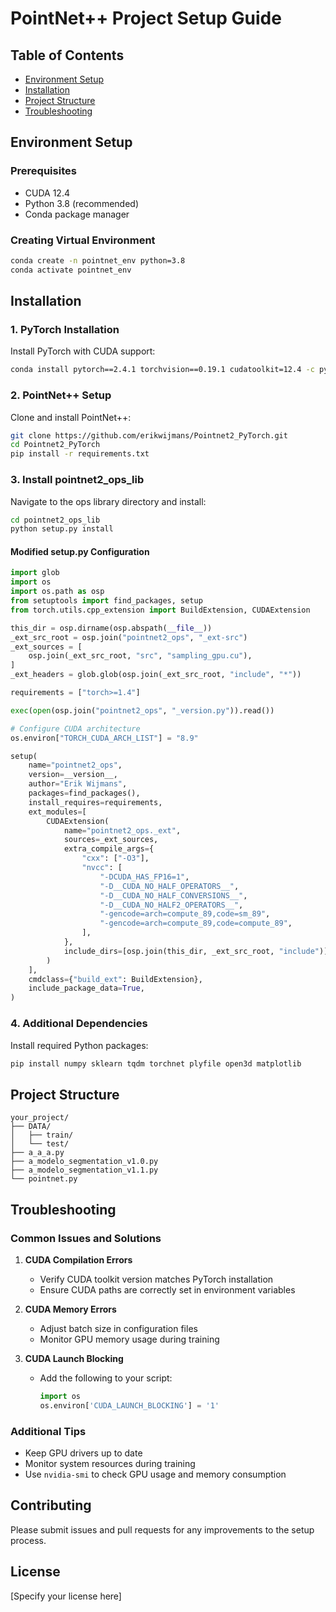 # PointNet++ Project Setup Guide

## Table of Contents

- [Environment Setup](#environment-setup)
- [Installation](#installation)
- [Project Structure](#project-structure)
- [Troubleshooting](#troubleshooting)

## Environment Setup

### Prerequisites

- CUDA 12.4
- Python 3.8 (recommended)
- Conda package manager

### Creating Virtual Environment

```bash
conda create -n pointnet_env python=3.8
conda activate pointnet_env
```

## Installation

### 1. PyTorch Installation

Install PyTorch with CUDA support:

```bash
conda install pytorch==2.4.1 torchvision==0.19.1 cudatoolkit=12.4 -c pytorch
```

### 2. PointNet++ Setup

Clone and install PointNet++:

```bash
git clone https://github.com/erikwijmans/Pointnet2_PyTorch.git
cd Pointnet2_PyTorch
pip install -r requirements.txt
```

### 3. Install pointnet2_ops_lib

Navigate to the ops library directory and install:

```bash
cd pointnet2_ops_lib
python setup.py install
```

#### Modified setup.py Configuration

```python
import glob
import os
import os.path as osp
from setuptools import find_packages, setup
from torch.utils.cpp_extension import BuildExtension, CUDAExtension

this_dir = osp.dirname(osp.abspath(__file__))
_ext_src_root = osp.join("pointnet2_ops", "_ext-src")
_ext_sources = [
    osp.join(_ext_src_root, "src", "sampling_gpu.cu"),
]
_ext_headers = glob.glob(osp.join(_ext_src_root, "include", "*"))

requirements = ["torch>=1.4"]

exec(open(osp.join("pointnet2_ops", "_version.py")).read())

# Configure CUDA architecture
os.environ["TORCH_CUDA_ARCH_LIST"] = "8.9"

setup(
    name="pointnet2_ops",
    version=__version__,
    author="Erik Wijmans",
    packages=find_packages(),
    install_requires=requirements,
    ext_modules=[
        CUDAExtension(
            name="pointnet2_ops._ext",
            sources=_ext_sources,
            extra_compile_args={
                "cxx": ["-O3"],
                "nvcc": [
                    "-DCUDA_HAS_FP16=1",
                    "-D__CUDA_NO_HALF_OPERATORS__",
                    "-D__CUDA_NO_HALF_CONVERSIONS__",
                    "-D__CUDA_NO_HALF2_OPERATORS__",
                    "-gencode=arch=compute_89,code=sm_89",
                    "-gencode=arch=compute_89,code=compute_89",
                ],
            },
            include_dirs=[osp.join(this_dir, _ext_src_root, "include")],
        )
    ],
    cmdclass={"build_ext": BuildExtension},
    include_package_data=True,
)
```

### 4. Additional Dependencies

Install required Python packages:

```bash
pip install numpy sklearn tqdm torchnet plyfile open3d matplotlib
```

## Project Structure

```
your_project/
├── DATA/
│   ├── train/
│   └── test/
├── a_a_a.py
├── a_modelo_segmentation_v1.0.py
├── a_modelo_segmentation_v1.1.py
└── pointnet.py
```

## Troubleshooting

### Common Issues and Solutions

1. **CUDA Compilation Errors**

   - Verify CUDA toolkit version matches PyTorch installation
   - Ensure CUDA paths are correctly set in environment variables

2. **CUDA Memory Errors**

   - Adjust batch size in configuration files
   - Monitor GPU memory usage during training

3. **CUDA Launch Blocking**
   - Add the following to your script:
     ```python
     import os
     os.environ['CUDA_LAUNCH_BLOCKING'] = '1'
     ```

### Additional Tips

- Keep GPU drivers up to date
- Monitor system resources during training
- Use `nvidia-smi` to check GPU usage and memory consumption

## Contributing

Please submit issues and pull requests for any improvements to the setup process.

## License

[Specify your license here]

